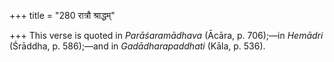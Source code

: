+++
title = "280 रात्रौ श्राद्धम्"

+++
This verse is quoted in *Parāśaramādhava* (Ācāra, p. 706);—in *Hemādri*
(Śrāddha, p. 586);—and in *Gadādharapaddhati* (Kāla, p. 536).



